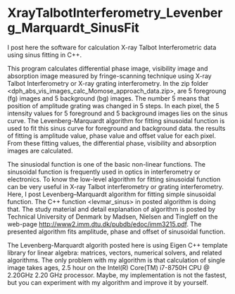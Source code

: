# XrayTalbotInterferometry_Levenberg_Marquardt_SinusFit
I post here the software for calculation X-ray Talbot Interferometric data using sinus fitting in C++.

This program calculates differential phase image, visibility image and absorption image measured by fringe-scanning technique using X-ray Talbot Interferometry or X-ray grating interferometry. In the zip folder <dph_abs_vis_images_calc_Momose_approach_data.zip>, are 5 foregroung (fg) images and 5 background (bg) images. The number 5 means that position of amplitude grating was changed in 5 steps. In each pixel, the 5 intensity values for 5 foreground and 5 background images lies on the sinus curve. The Levenberg-Marquardt algorithm for fitting sinusoidal function is used to fit this sinus curve for foreground and background data. the results of fitting is amplitude value, phase value and offset value for each pixel. From these fitting values, the differential phase, visibility and absorption images are calculated.

The sinusiodal function is one of the basic non-linear functions. The sinusoidal function is frequently used in optics in interferometry or electronics. To know the low-level algorithm for fitting sinusoidal function can be very useful in X-ray Talbot interferometry or grating interferometry. Here, I post Levenberg–Marquardt algorithm for fitting simple sinusoidal function. The C++ function <levmar_sinus> in posted algorithm is doing that. The study material and detail explanation of algorithm is posted by Technical University of Denmark by Madsen, Nielsen and Tingleff on the web-page <http://www2.imm.dtu.dk/pubdb/edoc/imm3215.pdf>. The presented algorithm fits amplitude, phase and offset of sinusoidal function. 

The Levenberg-Marquardt algorith posted here is using Eigen C++ template library for linear algebra: matrices, vectors, numerical solvers, and related algorithms. The only problem with my algorithm is that calculation of single image takes ages, 2.5 hour on the Intel(R) Core(TM) i7-8750H CPU @ 2.20GHz 2.20 GHz processor. Maybe, my implementation is not the fastest, but you can experiment with my algorithm and improve it by yourself. 
